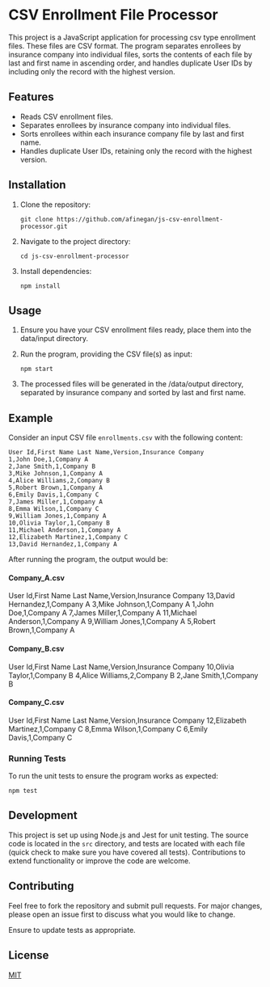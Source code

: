 # CSV Enrollment File Processor

This project is a JavaScript application for processing csv type enrollment files. These files are CSV format. The program separates enrollees by insurance company into individual files, sorts the contents of each file by last and first name in ascending order, and handles duplicate User IDs by including only the record with the highest version.

## Features

- Reads CSV enrollment files.
- Separates enrollees by insurance company into individual files.
- Sorts enrollees within each insurance company file by last and first name.
- Handles duplicate User IDs, retaining only the record with the highest version.

## Installation

1. Clone the repository:

    ```
    git clone https://github.com/afinegan/js-csv-enrollment-processor.git
    ```

2. Navigate to the project directory:

    ```
    cd js-csv-enrollment-processor
    ```

3. Install dependencies:

    ```
    npm install
    ```

## Usage

1. Ensure you have your CSV enrollment files ready, place them into the data/input directory.
2. Run the program, providing the CSV file(s) as input:

    ```
    npm start
    ```

3. The processed files will be generated in the /data/output directory, separated by insurance company and sorted by last and first name.

## Example

Consider an input CSV file `enrollments.csv` with the following content:
```
User Id,First Name Last Name,Version,Insurance Company
1,John Doe,1,Company A
2,Jane Smith,1,Company B
3,Mike Johnson,1,Company A
4,Alice Williams,2,Company B
5,Robert Brown,1,Company A
6,Emily Davis,1,Company C
7,James Miller,1,Company A
8,Emma Wilson,1,Company C
9,William Jones,1,Company A
10,Olivia Taylor,1,Company B
11,Michael Anderson,1,Company A
12,Elizabeth Martinez,1,Company C
13,David Hernandez,1,Company A
```

After running the program, the output would be:

#### Company_A.csv
User Id,First Name Last Name,Version,Insurance Company
13,David Hernandez,1,Company A
3,Mike Johnson,1,Company A
1,John Doe,1,Company A
7,James Miller,1,Company A
11,Michael Anderson,1,Company A
9,William Jones,1,Company A
5,Robert Brown,1,Company A

#### Company_B.csv
User Id,First Name Last Name,Version,Insurance Company
10,Olivia Taylor,1,Company B
4,Alice Williams,2,Company B
2,Jane Smith,1,Company B

#### Company_C.csv
User Id,First Name Last Name,Version,Insurance Company
12,Elizabeth Martinez,1,Company C
8,Emma Wilson,1,Company C
6,Emily Davis,1,Company C

### Running Tests
To run the unit tests to ensure the program works as expected:
```
npm test
```

## Development

This project is set up using Node.js and Jest for unit testing. The source code is located in the `src` directory, and tests are located with each file (quick check to make sure you have covered all tests). Contributions to extend functionality or improve the code are welcome.

## Contributing

Feel free to fork the repository and submit pull requests. For major changes, please open an issue first to discuss what you would like to change.

Ensure to update tests as appropriate.

## License

[MIT](https://choosealicense.com/licenses/mit/)
